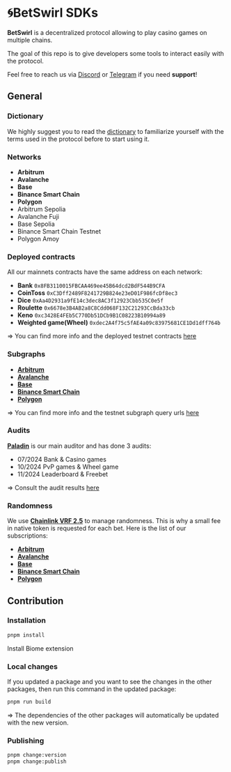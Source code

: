 # 🌀BetSwirl SDKs

**BetSwirl** is a decentralized protocol allowing to play casino games on multiple chains. 

The goal of this repo is to give developers some tools to interact easily with the protocol. 

Feel free to reach us via [Discord](https://discord.gg/4BxtJV7fbZ) or [Telegram](https://t.me/betswirl) if you need **support**!


## General

### Dictionary
We highly suggest you to read the [dictionary](/documentation/dictionary.md) to familiarize yourself with the terms used in the protocol before to start using it.

### Networks
- **Arbitrum**
- **Avalanche**
- **Base**
- **Binance Smart Chain**
- **Polygon**
- Arbitrum Sepolia
- Avalanche Fuji
- Base Sepolia
- Binance Smart Chain Testnet
- Polygon Amoy

### Deployed contracts

All our mainnets contracts have the same address on each network:

- **Bank** `0x8FB3110015FBCAA469ee45B64dcd2BdF544B9CFA`
- **CoinToss** `0xC3Dff2489F8241729B824e23eD01F986fcDf8ec3`
- **Dice** `0xAa4D2931a9fE14c3dec8AC3f12923Cbb535C0e5f`
- **Roulette** `0x6678e3B4AB2a8C8Cdd068F132C21293CcBda33cb`
- **Keno** `0xc3428E4FEb5C770Db51DCb9B1C08223B10994a89`
- **Weighted game(Wheel)** `0xdec2A4f75c5fAE4a09c83975681CE1Dd1dff764b`

=> You can find more info and the deployed testnet contracts [here](https://github.com/BetSwirl/sdk/blob/main/packages/core/src/data/casino.ts)
  
### Subgraphs
- **[Arbitrum](https://thegraph.com/explorer/subgraphs/AsPBS4ymrjoR61r1x2avNJJtMPvzZ3quMHxvQTgDJbU?view=Query&chain=arbitrum-one)**
- **[Avalanche](https://thegraph.com/explorer/subgraphs/4nQJ4T5TXvTxgECqQ6ox6Nwf57d5BNt6SCn7CzzxjDZN?view=Query&chain=arbitrum-one)**
- **[Base](https://thegraph.com/explorer/subgraphs/6rt22DL9aaAjJHDUZ25sSsPuvuKxp1Tnf8LBXhL8WdZi?view=Query&chain=arbitrum-one)**
- **[Binance Smart Chain](https://thegraph.com/explorer/subgraphs/69xMkatN58qWXZS7FXqiVQmvkHhNrq3thTfdB6t85Wvk?view=Query&chain=arbitrum-one)**
- **[Polygon](https://thegraph.com/explorer/subgraphs/FL3ePDCBbShPvfRJTaSCNnehiqxsPHzpLud6CpbHoeKW?view=Query&chain=arbitrum-one)**

=> You can find more info and the testnet subgraph query urls [here](https://github.com/BetSwirl/sdk/blob/main/packages/core/src/data/casino.ts)
  
### Audits

**[Paladin](https://paladinsec.co/)** is our main auditor and has done 3 audits:
- 07/2024 Bank & Casino games
- 10/2024 PvP games & Wheel game
- 11/2024 Leaderboard & Freebet

=> Consult the audit results [here](https://paladinsec.co/projects/betswirl/)

### Randomness
We use **[Chainlink VRF 2.5](https://docs.chain.link/vrf)** to manage randomness. This is why a small fee in native token is requested for each bet. Here is the list of our subscriptions:

- **[Arbitrum](https://vrf.chain.link/arbitrum#/side-drawer/subscription/arbitrum/26510450093329368004237878416199508562205945994063563127634409219041040756566)**
- **[Avalanche](https://vrf.chain.link/avalanche#/side-drawer/subscription/avalanche/87060360337790157170135218934045586905659360396458026876115663885747477615369)**
- **[Base](https://vrf.chain.link/base#/side-drawer/subscription/base/93271074453882857048982544254580571499844752099945152824703671195862788259559)**
- **[Binance Smart Chain](https://vrf.chain.link/bsc#/side-drawer/subscription/bsc/64778934296371996396369853439912130360272408155611603044356319460986888838555)**
- **[Polygon](https://vrf.chain.link/polygon#/side-drawer/subscription/polygon/79838174144652451313763716789896498714546673967850869672884710820136443316484)**

## Contribution

### Installation

```bash
pnpm install
```

Install Biome extension 
### Local changes

If you updated a package and you want to see the changes in the other packages, then run this command in the updated package:

```bash
pnpm run build
```

=> The dependencies of the other packages will automatically be updated with the new version.

### Publishing

```bash
pnpm change:version
pnpm change:publish
```
